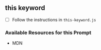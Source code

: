 ## this keyword

- [ ] Follow the instructions in `this-keyword.js`

### Available Resources for this Prompt
  * MDN